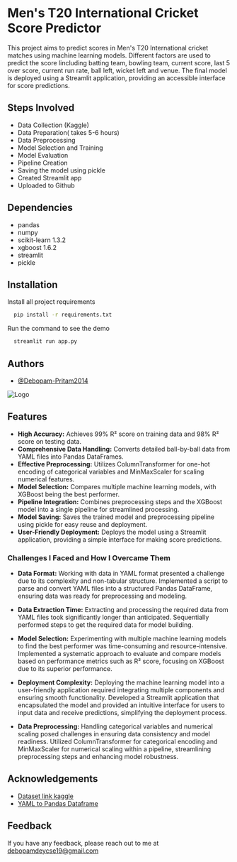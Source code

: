 
# Men's T20 International Cricket Score Predictor

This project aims to predict scores in Men's T20 International cricket matches using machine learning models. Different factors are used to predict the score lincluding batting team, bowling team, current score, last 5 over score, current run rate, ball left, wicket left and venue. The final model is deployed using a Streamlit application, providing an accessible interface for score predictions.

## Steps Involved
- Data Collection (Kaggle)
- Data Preparation( takes 5-6 hours)
- Data Preprocessing
- Model Selection and Training
- Model Evaluation
- Pipeline Creation
- Saving the model using pickle
- Created Streamlit app
- Uploaded to Github



## Dependencies

- pandas
- numpy
- scikit-learn 1.3.2
- xgboost 1.6.2
- streamlit
- pickle
## Installation

Install all project requirements 

```bash
  pip install -r requirements.txt
```
    
Run the command to see the demo

```bash
  streamlit run app.py
```
## Authors

- [@Debopam-Pritam2014](https://www.github.com/Debopam-Pritam2014)


![Logo](https://miro.medium.com/v2/resize:fit:300/1*k1JyI844F7VW2UWkIxTS6Q.jpeg)

## Features

- **High Accuracy:** Achieves 99% R² score on training data and 98% R² score on testing data.
- **Comprehensive Data Handling:** Converts detailed ball-by-ball data from YAML files into Pandas DataFrames.
- **Effective Preprocessing:** Utilizes ColumnTransformer for one-hot encoding of categorical variables and MinMaxScaler for scaling numerical features.
- **Model Selection:** Compares multiple machine learning models, with XGBoost being the best performer.
- **Pipeline Integration:** Combines preprocessing steps and the XGBoost model into a single pipeline for streamlined processing.
- **Model Saving:** Saves the trained model and preprocessing pipeline using pickle for easy reuse and deployment.
- **User-Friendly Deployment:** Deploys the model using a Streamlit application, providing a simple interface for making score predictions.



### Challenges I Faced and How I Overcame Them

- **Data Format:** Working with data in YAML format presented a challenge due to its complexity and non-tabular structure. Implemented a script to parse and convert YAML files into a structured Pandas DataFrame, ensuring data was ready for preprocessing and modeling.

- **Data Extraction Time:** Extracting and processing the required data from YAML files took significantly longer than anticipated. Sequentially performed steps to get the required data for model building.

- **Model Selection:** Experimenting with multiple machine learning models to find the best performer was time-consuming and resource-intensive. Implemented a systematic approach to evaluate and compare models based on performance metrics such as R² score, focusing on XGBoost due to its superior performance.

- **Deployment Complexity:** Deploying the machine learning model into a user-friendly application required integrating multiple components and ensuring smooth functionality. Developed a Streamlit application that encapsulated the model and provided an intuitive interface for users to input data and receive predictions, simplifying the deployment process.

- **Data Preprocessing:** Handling categorical variables and numerical scaling posed challenges in ensuring data consistency and model readiness. Utilized ColumnTransformer for categorical encoding and MinMaxScaler for numerical scaling within a pipeline, streamlining preprocessing steps and enhancing model robustness.

## Acknowledgements

 - [Dataset link kaggle](https://www.kaggle.com/datasets/veeralakrishna/cricsheet-a-retrosheet-for-cricket?select=t20s)
 - [YAML to Pandas Dataframe](https://stackoverflow.com/questions/54259207/how-to-denormalize-yaml-for-pandas-dataframe)


## Feedback

If you have any feedback, please reach out to me at debopamdeycse19@gmail.com

